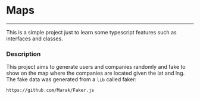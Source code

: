 # Maps

---

This is a simple project just to learn some typescript features such as interfaces and classes.

### Description

This project aims to generate users and companies randomly and fake to show on the map where the companies are located given the lat and lng. The fake data was generated from a `lib` called faker:

`https://github.com/Marak/Faker.js`
